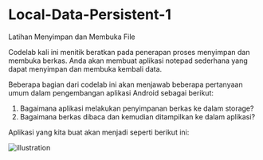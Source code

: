 # Local-Data-Persistent-1
Latihan Menyimpan dan Membuka File

Codelab kali ini menitik beratkan pada penerapan proses menyimpan dan membuka berkas. Anda akan membuat aplikasi notepad sederhana yang dapat menyimpan dan membuka kembali data.

Beberapa bagian dari codelab ini akan menjawab beberapa pertanyaan umum dalam pengembangan aplikasi Android sebagai berikut:

1. Bagaimana aplikasi melakukan penyimpanan berkas ke dalam storage?
2. Bagaimana berkas dibaca dan kemudian ditampilkan ke dalam aplikasi?

Aplikasi yang kita buat akan menjadi seperti berikut ini:

![illustration](https://d17ivq9b7rppb3.cloudfront.net/original/academy/20201112164427862deb4b30535b1b42beccd93e25c30a.gif)
